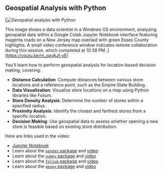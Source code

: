 ## Geospatial Analysis with Python

[![Geospatial analysis with Python](https://i.ytimg.com/vi_webp/m_qayAJt-yE/sddefault.webp)

This image shows a data scientist in a Windows OS environment, analyzing geospatial data within a Google Colab Jupyter Notebook interface featuring magenta roads on a New Jersey map overlaid with green Essex County highlights. A small video conference window indicates remote collaboration during this session, which completed at 10:38 PM.
](https://youtu.be/m_qayAJt-yE)

You'll learn how to perform geospatial analysis for location-based decision making, covering:

- **Distance Calculation**: Compute distances between various store locations and a reference point, such as the Empire State Building.
- **Data Visualization**: Visualize store locations on a map using Python libraries like Folium.
- **Store Density Analysis**: Determine the number of stores within a specified radius.
- **Proximity Analysis**: Identify the closest and farthest stores from a specific location.
- **Decision Making**: Use geospatial data to assess whether opening a new store is feasible based on existing store distribution.

Here are links used in the video:

- [Jupyter Notebook](https://colab.research.google.com/drive/1TwKw2pQ9XKSdTUUsTq_ulw7rb-xVhays?usp=sharing)
- Learn about the [`pandas` package](https://pandas.pydata.org/pandas-docs/stable/user_guide/10min.html) and [video](https://youtu.be/vmEHCJofslg)
- Learn about the [`numpy` package](https://numpy.org/doc/stable/user/whatisnumpy.html) and [video](https://youtu.be/8JfDAm9y_7s)
- Learn about the [`folium` package](https://python-visualization.github.io/folium/latest/) and [video](https://youtu.be/t9Ed5QyO7qY)
- Learn about the [`geopy` package](https://pypi.org/project/geopy/) and [video](https://youtu.be/3jj_5kVmPLs)
